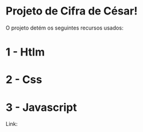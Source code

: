 # Projeto de Cifra de César!
O projeto detém os seguintes recursos usados:
# 1 - Htlm
# 2 - Css
# 3 - Javascript

Link: 
